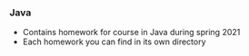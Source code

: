 ### Java
* Contains homework for course in Java during spring 2021
* Each homework you can find in its own directory
